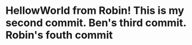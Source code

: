 HellowWorld from Robin!
This is my second commit.
Ben's third commit.
Robin's fouth commit
===========